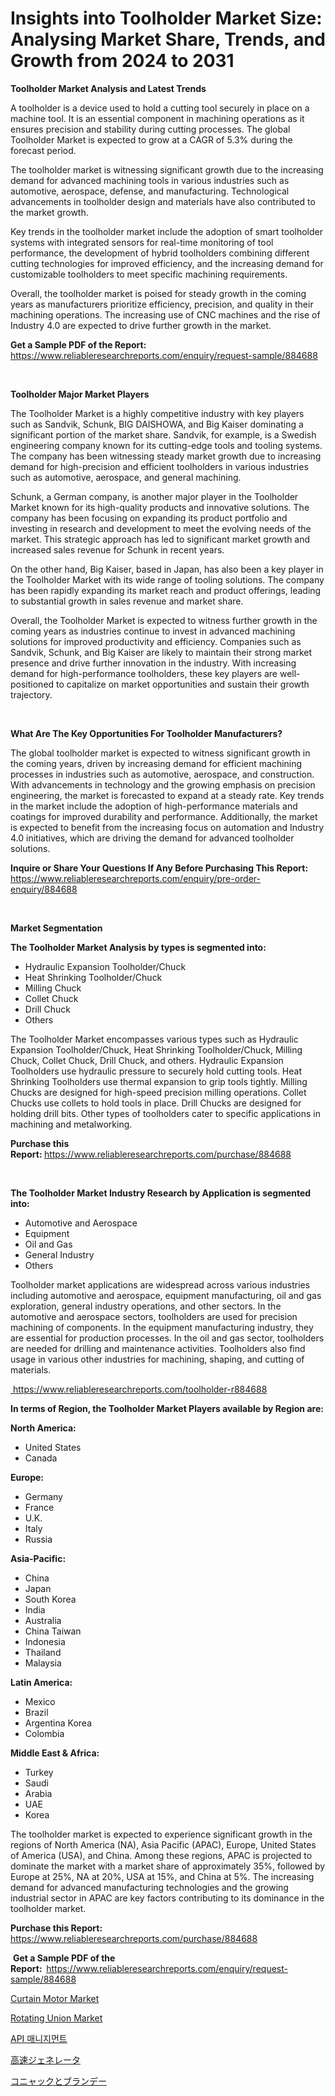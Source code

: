<p><h1>Insights into Toolholder Market Size: Analysing Market Share, Trends, and Growth from 2024 to 2031</h1></p><p><strong>Toolholder Market Analysis and Latest Trends</strong></p>
<p><p>A toolholder is a device used to hold a cutting tool securely in place on a machine tool. It is an essential component in machining operations as it ensures precision and stability during cutting processes. The global Toolholder Market is expected to grow at a CAGR of 5.3% during the forecast period.</p><p>The toolholder market is witnessing significant growth due to the increasing demand for advanced machining tools in various industries such as automotive, aerospace, defense, and manufacturing. Technological advancements in toolholder design and materials have also contributed to the market growth.</p><p>Key trends in the toolholder market include the adoption of smart toolholder systems with integrated sensors for real-time monitoring of tool performance, the development of hybrid toolholders combining different cutting technologies for improved efficiency, and the increasing demand for customizable toolholders to meet specific machining requirements.</p><p>Overall, the toolholder market is poised for steady growth in the coming years as manufacturers prioritize efficiency, precision, and quality in their machining operations. The increasing use of CNC machines and the rise of Industry 4.0 are expected to drive further growth in the market.</p></p>
<p><strong>Get a Sample PDF of the Report:&nbsp;</strong> <a href="https://www.reliableresearchreports.com/enquiry/request-sample/884688">https://www.reliableresearchreports.com/enquiry/request-sample/884688</a></p>
<p>&nbsp;</p>
<p><strong>Toolholder Major Market Players</strong></p>
<p><p>The Toolholder Market is a highly competitive industry with key players such as Sandvik, Schunk, BIG DAISHOWA, and Big Kaiser dominating a significant portion of the market share. Sandvik, for example, is a Swedish engineering company known for its cutting-edge tools and tooling systems. The company has been witnessing steady market growth due to increasing demand for high-precision and efficient toolholders in various industries such as automotive, aerospace, and general machining.</p><p>Schunk, a German company, is another major player in the Toolholder Market known for its high-quality products and innovative solutions. The company has been focusing on expanding its product portfolio and investing in research and development to meet the evolving needs of the market. This strategic approach has led to significant market growth and increased sales revenue for Schunk in recent years.</p><p>On the other hand, Big Kaiser, based in Japan, has also been a key player in the Toolholder Market with its wide range of tooling solutions. The company has been rapidly expanding its market reach and product offerings, leading to substantial growth in sales revenue and market share.</p><p>Overall, the Toolholder Market is expected to witness further growth in the coming years as industries continue to invest in advanced machining solutions for improved productivity and efficiency. Companies such as Sandvik, Schunk, and Big Kaiser are likely to maintain their strong market presence and drive further innovation in the industry. With increasing demand for high-performance toolholders, these key players are well-positioned to capitalize on market opportunities and sustain their growth trajectory.</p></p>
<p>&nbsp;</p>
<p><strong>What Are The Key Opportunities For Toolholder Manufacturers?</strong></p>
<p><p>The global toolholder market is expected to witness significant growth in the coming years, driven by increasing demand for efficient machining processes in industries such as automotive, aerospace, and construction. With advancements in technology and the growing emphasis on precision engineering, the market is forecasted to expand at a steady rate. Key trends in the market include the adoption of high-performance materials and coatings for improved durability and performance. Additionally, the market is expected to benefit from the increasing focus on automation and Industry 4.0 initiatives, which are driving the demand for advanced toolholder solutions.</p></p>
<p><strong>Inquire or Share Your Questions If Any Before Purchasing This Report:</strong> <a href="https://www.reliableresearchreports.com/enquiry/pre-order-enquiry/884688">https://www.reliableresearchreports.com/enquiry/pre-order-enquiry/884688</a></p>
<p>&nbsp;</p>
<p><strong>Market Segmentation</strong></p>
<p><strong>The Toolholder Market Analysis by types is segmented into:</strong></p>
<p><ul><li>Hydraulic Expansion Toolholder/Chuck</li><li>Heat Shrinking Toolholder/Chuck</li><li>Milling Chuck</li><li>Collet Chuck</li><li>Drill Chuck</li><li>Others</li></ul></p>
<p><p>The Toolholder Market encompasses various types such as Hydraulic Expansion Toolholder/Chuck, Heat Shrinking Toolholder/Chuck, Milling Chuck, Collet Chuck, Drill Chuck, and others. Hydraulic Expansion Toolholders use hydraulic pressure to securely hold cutting tools. Heat Shrinking Toolholders use thermal expansion to grip tools tightly. Milling Chucks are designed for high-speed precision milling operations. Collet Chucks use collets to hold tools in place. Drill Chucks are designed for holding drill bits. Other types of toolholders cater to specific applications in machining and metalworking.</p></p>
<p><strong>Purchase this Report:&nbsp;</strong><a href="https://www.reliableresearchreports.com/purchase/884688">https://www.reliableresearchreports.com/purchase/884688</a></p>
<p>&nbsp;</p>
<p><strong>The Toolholder Market Industry Research by Application is segmented into:</strong></p>
<p><ul><li>Automotive and Aerospace</li><li>Equipment</li><li>Oil and Gas</li><li>General Industry</li><li>Others</li></ul></p>
<p><p>Toolholder market applications are widespread across various industries including automotive and aerospace, equipment manufacturing, oil and gas exploration, general industry operations, and other sectors. In the automotive and aerospace sectors, toolholders are used for precision machining of components. In the equipment manufacturing industry, they are essential for production processes. In the oil and gas sector, toolholders are needed for drilling and maintenance activities. Toolholders also find usage in various other industries for machining, shaping, and cutting of materials.</p></p>
<p><a href="https://www.reliableresearchreports.com/toolholder-r884688">&nbsp;https://www.reliableresearchreports.com/toolholder-r884688</a></p>
<p><strong>In terms of Region, the Toolholder Market Players available by Region are:</strong></p>
<p>
    <p> <strong> North America: </strong>
        <ul>
            <li>United States</li>
            <li>Canada</li>
        </ul>
        </p> 
    <p> <strong> Europe: </strong>
        <ul>
            <li>Germany</li>
            <li>France</li>
            <li>U.K.</li>
            <li>Italy</li>
            <li>Russia</li>
        </ul>
        </p> 
    <p> <strong> Asia-Pacific: </strong>
        <ul>
            <li>China</li>
            <li>Japan</li>
            <li>South Korea</li>
            <li>India</li>
            <li>Australia</li>
            <li>China Taiwan</li>
            <li>Indonesia</li>
            <li>Thailand</li>
            <li>Malaysia</li>
        </ul>
        </p> 
    <p> <strong> Latin America: </strong>
        <ul>
            <li>Mexico</li>
            <li>Brazil</li>
            <li>Argentina Korea</li>
            <li>Colombia</li>
        </ul>
        </p> 
    <p> <strong> Middle East & Africa: </strong>
        <ul>
            <li>Turkey</li>
            <li>Saudi</li>
            <li>Arabia</li>
            <li>UAE</li>
            <li>Korea</li>
        </ul>
    </p>
    </p>
<p><p>The toolholder market is expected to experience significant growth in the regions of North America (NA), Asia Pacific (APAC), Europe, United States of America (USA), and China. Among these regions, APAC is projected to dominate the market with a market share of approximately 35%, followed by Europe at 25%, NA at 20%, USA at 15%, and China at 5%. The increasing demand for advanced manufacturing technologies and the growing industrial sector in APAC are key factors contributing to its dominance in the toolholder market.</p></p>
<p><strong>Purchase this Report: </strong><a href="https://www.reliableresearchreports.com/purchase/884688">https://www.reliableresearchreports.com/purchase/884688</a></p>
<p>&nbsp;<strong>Get a Sample PDF of the Report:&nbsp;&nbsp;</strong><a href="https://www.reliableresearchreports.com/enquiry/request-sample/884688">https://www.reliableresearchreports.com/enquiry/request-sample/884688</a></p>
<p><strong></strong></p>
<p><p><a href="https://github.com/kosella/Market-Research-Report-List-2/blob/main/curtain-motor-market.md">Curtain Motor Market</a></p><p><a href="https://github.com/nathandecarvalho/Market-Research-Report-List-2/blob/main/rotating-union-market.md">Rotating Union Market</a></p><p><a href="https://medium.com/@joshuapierce88/api-%EA%B4%80%EB%A6%AC-%EC%8B%9C%EC%9E%A5-%EA%B7%9C%EB%AA%A8-%EC%8B%9C%EC%9E%A5-%EC%A0%84%EB%A7%9D-%EB%B0%8F-%EC%8B%9C%EC%9E%A5-%EC%98%88%EC%B8%A1-2024-2031-c3d89cec957b">API 매니지먼트</a></p><p><a href="https://github.com/CloydAbbott2023/Market-Research-Report-List-1/blob/main/325199422390.md">高速ジェネレータ</a></p><p><a href="https://medium.com/@hugofirst21/%E3%82%B3%E3%83%8B%E3%83%A3%E3%83%83%E3%82%AF%E3%81%A8%E3%83%96%E3%83%A9%E3%83%B3%E3%83%87%E3%83%BC%E5%B8%82%E5%A0%B4%E3%81%AE%E8%A6%8F%E6%A8%A1-cagr-%E3%83%88%E3%83%AC%E3%83%B3%E3%83%89-2024%E5%B9%B4-2030%E5%B9%B4-3acf37639b58">コニャックとブランデー</a></p></p>